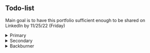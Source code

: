## Todo-list

Main goal is to have this portfolio sufficient enough to be shared on LinkedIn by 11/25/22 (Friday)

<details>
<summary>Primary</summary>

- [ ] Test and fix mobile view (post-desktop fixes)
- [ ] Make adjustments for desktop (and tablet) view (all sections — especially hero)
- [x] ~~Color palette~~ (good enough for now, but needs tweaking)
- [x] ~~Create basic 'hero section' (should be extremely simple — maybe just the bio — to meet deadline; can make a better one later)~~
- [x] ~~Update bio contents with things removed from projects/skills~~
- [ ] Header: Fix scroll functionality ~~and width issues~~
- [x] ~~User must expand projects to see images — this needs to be redesigned asap~~

</details>

<details>
<summary>Secondary</summary>

- [ ] Clicking images expands with popup
- [ ] Hover shows alt text (or some helpful info)
- [x] ~~Contact links on bottom of 'hero'~~
- [x] ~~Find new font(s)~~
- [x] ~~Contact component: styling changes~~
- [ ] Create favicon.ico
- [ ] Add favicon/title to header
- [ ] Update project descriptions/contributions to account for formatting changes

</details>

<details>
<summary>Backburner</summary>

- [ ] Create new, improved 'hero section'; ideally using `@react-three/fiber`
- [ ] Add links ~~and logos~~ for technologies
- [ ] Image carousel for projects (can toggle through)
- [ ] Hide header when scrolling down, but reveal when scrolling back up

</details>

<!-- <details>
<summary>Outdated</summary>

- [ ] Never make a project with CRA ever again :)
- [x] ~~Remove unused images~~
- [x] ~~Header: add scroll functionality; keep on top~~
- [x] Reformat skills content (in progress)
- [x] ~~Update project description formatting and content~~
- [ ] ~~SingleProject: Force scroll when expanding/collapsing (removing 'isExpanded' concept entirely)~~
- [ ] ~~Gradient to lighter color at bottom of page (maybe)~~
- [x] Add hero image to mobile view somehow (such as bar with contact links)
- [ ] ~~Slider/carousel-type component for technologies (possibly)~~

</details> -->
